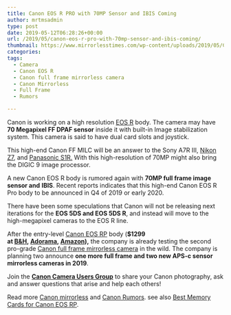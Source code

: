 ```yaml
---
title: Canon EOS R PRO with 70MP Sensor and IBIS Coming
author: mrtmsadmin
type: post
date: 2019-05-12T06:28:26+00:00
url: /2019/05/canon-eos-r-pro-with-70mp-sensor-and-ibis-coming/
thumbnail: https://www.mirrorlesstimes.com/wp-content/uploads/2019/05/Canon-EOS-R-mirrorless-camera.jpg
categories:
tags:
  - Camera
  - Canon EOS R
  - Canon full frame mirrorless camera
  - Canon Mirrorless
  - Full Frame
  - Rumors

---
```

Canon is working on a high resolution [EOS R][1] body. The camera may have **70 Megapixel FF DPAF sensor** inside it with built-in Image stabilization system. This camera is said to have dual card slots and joystick.

This high-end Canon FF MILC will be an answer to the Sony A7R III, [Nikon Z7][2], and [Panasonic S1R.][3] With this high-resolution of 70MP might also bring the DIGIC 9 image processor.<!--more-->

A new Canon EOS R body is rumored again with **70MP full frame image sensor and** **IBIS**. Recent reports indicates that this high-end Canon EOS R Pro body to be announced in Q4 of 2019 or early 2020.

There have been some speculations that Canon will not be releasing next iterations for the **EOS 5DS and EOS 5DS R**, and instead will move to the high-megapixel cameras to the EOS R line.

After the entry-level [Canon EOS RP][4] body (**$1299 at <a title="" href="https://www.bhphotovideo.com/c/product/1459282-REG/canon_eos_rp_mirrorless_digital.html/BI/20175/KBID/14249/" target="_blank" rel="noopener external nofollow">B&H</a>, <a title="" href="https://adorama.evyy.net/c/63923/51926/1036?u=https://www.adorama.com/carp.html" target="_blank" rel="noopener external nofollow">Adorama</a>, <a title="" href="https://www.amazon.com/Canon-3380C002-EOS-RP-BODY/dp/B07N9KDCGV/?tag=daicamnew-20" target="_blank" rel="noopener external nofollow" data-amzn-asin="B07N9KDCGV">Amazon</a>),** the company is already testing the second pro-grade [Canon full frame mirrorless camera][5] in the wild. The company is planning two announce **one more full frame and two new APS-c sensor mirrorless cameras in 2019**.

Join the <a class="ext-link" title="" href="https://www.facebook.com/groups/185572945112087/" target="_blank" rel="external nofollow noopener"><strong>Canon Camera Users Group</strong></a> to share your Canon photography, ask and answer questions that arise and help each others!

Read more [Canon mirrorless][6] and <a href="https://www.dailycameranews.com/tag/canon-rumors/" target="_blank" rel="noopener">Canon Rumors</a>. see also <a href="https://www.bestcameranews.com/best-memory-cards-for-canon-eos-rp/" target="_blank" rel="noopener">Best Memory Cards for Canon EOS RP</a>.

 [1]: https://www.mirrorlesstimes.com/tags/canon-eos-r/
 [2]: https://www.dailycameranews.com/tag/nikon-z7/
 [3]: https://www.mirrorlesstimes.com/tags/panasonic-s1r/
 [4]: https://www.dailycameranews.com/tag/canon-eos-rp/
 [5]: https://www.mirrorlesstimes.com/tags/canon-full-frame-mirrorless-camera/
 [6]: https://www.mirrorlesstimes.com/tags/canon-mirrorless/